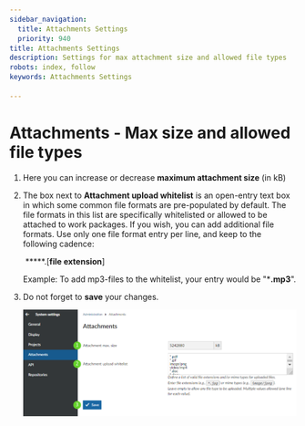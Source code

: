 ```yaml
---
sidebar_navigation:
  title: Attachments Settings
  priority: 940
title: Attachments Settings
description: Settings for max attachment size and allowed file types
robots: index, follow
keywords: Attachments Settings

---
```


# Attachments - Max size and allowed file types

1. Here you can increase or decrease **maximum attachment size** (in kB)

2. The box next to **Attachment upload whitelist** is an open-entry text box in which some common file formats are pre-populated by default. The file formats in this list are specifically whitelisted or allowed to be attached to work packages. 
   If you wish, you can add additional file formats. Use only one file format entry per line, and keep to the following cadence:  
   
   ​																			*****.[**file extension**]
   
   Example: To add mp3-files to the whitelist, your entry would be "***.mp3**".
   
2. Do not forget to **save** your changes.

   ![image-20211209170753143](image-20211209170753143.png)
